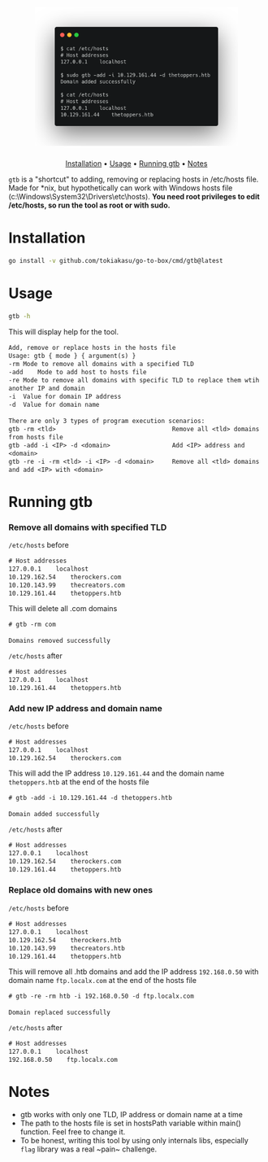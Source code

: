 <h1 align="center">
  <img src="static/terminal.png" alt="terminal" width="400px">
  <br>
</h1>

<p align="center">
  <a href="#installation">Installation</a> •
  <a href="#usage">Usage</a> •
  <a href="#running-gtb">Running gtb</a> •
  <a href="#notes">Notes</a>
</p>

`gtb` is a "shortcut" to adding, removing or replacing hosts in /etc/hosts file. Made for \*nix, but hypothetically can work with Windows hosts file (c:\Windows\System32\Drivers\etc\hosts). **You need root privileges to edit /etc/hosts, so run the tool as root or with sudo.**

# Installation

```sh
go install -v github.com/tokiakasu/go-to-box/cmd/gtb@latest
```

# Usage

```sh
gtb -h
```

This will display help for the tool. 

```console
Add, remove or replace hosts in the hosts file
Usage: gtb { mode } { argument(s) } 
-rm	Mode to remove all domains with a specified TLD
-add	Mode to add host to hosts file
-re	Mode to remove all domains with specific TLD to replace them wtih another IP and domain
-i	Value for domain IP address
-d	Value for domain name

There are only 3 types of program execution scenarios:
gtb -rm <tld>                                Remove all <tld> domains from hosts file
gtb -add -i <IP> -d <domain>                 Add <IP> address and <domain>
gtb -re -i -rm <tld> -i <IP> -d <domain>     Remove all <tld> domains and add <IP> with <domain>
```

# Running gtb

### Remove all domains with specified TLD

`/etc/hosts` before

```console
# Host addresses
127.0.0.1    localhost
10.129.162.54    therockers.com
10.120.143.99    thecreators.com
10.129.161.44    thetoppers.htb
```

This will delete all .com domains

```console
# gtb -rm com

Domains removed successfully
```

`/etc/hosts` after 

```console
# Host addresses
127.0.0.1    localhost
10.129.161.44    thetoppers.htb
```

### Add new IP address and domain name

`/etc/hosts` before

```console
# Host addresses
127.0.0.1    localhost
10.129.162.54    therockers.com
```

This will add the IP address `10.129.161.44` and the domain name `thetoppers.htb` at the end of the hosts file

```console
# gtb -add -i 10.129.161.44 -d thetoppers.htb

Domain added successfully
```

`/etc/hosts` after

```console
# Host addresses
127.0.0.1    localhost
10.129.162.54    therockers.com
10.129.161.44    thetoppers.htb
```

### Replace old domains with new ones

`/etc/hosts` before

```console
# Host addresses
127.0.0.1    localhost
10.129.162.54    therockers.htb
10.120.143.99    thecreators.htb
10.129.161.44    thetoppers.htb
```

This will remove all .htb domains and add the IP address `192.168.0.50` with domain name `ftp.localx.com` at the end of the hosts file

```console
# gtb -re -rm htb -i 192.168.0.50 -d ftp.localx.com

Domain replaced successfully
```

`/etc/hosts` after

```console
# Host addresses
127.0.0.1    localhost
192.168.0.50    ftp.localx.com
```

# Notes

- gtb works with only one TLD, IP address or domain name at a time
- The path to the hosts file is set in hostsPath variable within main() function. Feel free to change it.
- To be honest, writing this tool by using only internals libs, especially `flag` library was a real ~pain~ challenge. 

